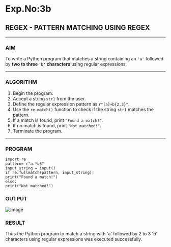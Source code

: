 # Exp.No:3b  
## REGEX - PATTERN MATCHING USING REGEX

---

### AIM  
To write a Python program that matches a string containing an `'a'` followed by **two to three `'b'` characters** using regular expressions.

---

### ALGORITHM

1. Begin the program.  
2. Accept a string `str1` from the user.  
3. Define the regular expression pattern as `r"[a]+b{2,3}"`.  
4. Use the `re.match()` function to check if the string `str1` matches the pattern.  
5. If a match is found, print `"Found a match!"`.  
6. If no match is found, print `"Not matched!"`.  
7. Terminate the program.

---

### PROGRAM

```
import re
pattern= r"a.*b$"
input_string = input()
if re.fullmatch(pattern, input_string):
print("Found a match!")
else:
print("Not matched!")
```
### OUTPUT
![image](https://github.com/user-attachments/assets/dc5d116e-749d-4ae3-b343-6241c21855b9)


### RESULT
Thus the Python program to match a string with 'a' followed by 2 to 3 'b' characters using regular expressions was executed successfully.
